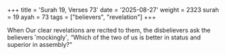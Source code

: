 +++
title = 'Surah 19, Verses 73'
date = '2025-08-27'
weight = 2323
surah = 19
ayah = 73
tags = ["believers", "revelation"]
+++

When Our clear revelations are recited to them, the disbelievers ask the believers ˹mockingly˺, “Which of the two of us is better in status and superior in assembly?”